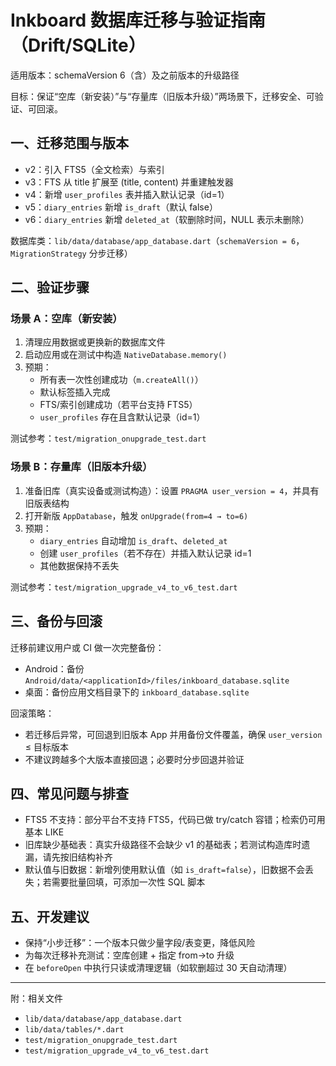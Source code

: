 # Inkboard 数据库迁移与验证指南（Drift/SQLite）

适用版本：schemaVersion 6（含）及之前版本的升级路径

目标：保证“空库（新安装）”与“存量库（旧版本升级）”两场景下，迁移安全、可验证、可回滚。

## 一、迁移范围与版本
- v2：引入 FTS5（全文检索）与索引
- v3：FTS 从 title 扩展至 (title, content) 并重建触发器
- v4：新增 `user_profiles` 表并插入默认记录（id=1）
- v5：`diary_entries` 新增 `is_draft`（默认 false）
- v6：`diary_entries` 新增 `deleted_at`（软删除时间，NULL 表示未删除）

数据库类：`lib/data/database/app_database.dart`（`schemaVersion = 6`，`MigrationStrategy` 分步迁移）

## 二、验证步骤

### 场景 A：空库（新安装）
1. 清理应用数据或更换新的数据库文件
2. 启动应用或在测试中构造 `NativeDatabase.memory()`
3. 预期：
   - 所有表一次性创建成功（`m.createAll()`）
   - 默认标签插入完成
   - FTS/索引创建成功（若平台支持 FTS5）
   - `user_profiles` 存在且含默认记录（id=1）

测试参考：`test/migration_onupgrade_test.dart`

### 场景 B：存量库（旧版本升级）
1. 准备旧库（真实设备或测试构造）：设置 `PRAGMA user_version = 4`，并具有旧版表结构
2. 打开新版 `AppDatabase`，触发 `onUpgrade(from=4 → to=6)`
3. 预期：
   - `diary_entries` 自动增加 `is_draft`、`deleted_at`
   - 创建 `user_profiles`（若不存在）并插入默认记录 id=1
   - 其他数据保持不丢失

测试参考：`test/migration_upgrade_v4_to_v6_test.dart`

## 三、备份与回滚

迁移前建议用户或 CI 做一次完整备份：
- Android：备份 `Android/data/<applicationId>/files/inkboard_database.sqlite`
- 桌面：备份应用文档目录下的 `inkboard_database.sqlite`

回滚策略：
- 若迁移后异常，可回退到旧版本 App 并用备份文件覆盖，确保 `user_version` ≤ 目标版本
- 不建议跨越多个大版本直接回退；必要时分步回退并验证

## 四、常见问题与排查
- FTS5 不支持：部分平台不支持 FTS5，代码已做 try/catch 容错；检索仍可用基本 LIKE
- 旧库缺少基础表：真实升级路径不会缺少 v1 的基础表；若测试构造库时遗漏，请先按旧结构补齐
- 默认值与旧数据：新增列使用默认值（如 `is_draft=false`），旧数据不会丢失；若需要批量回填，可添加一次性 SQL 脚本

## 五、开发建议
- 保持“小步迁移”：一个版本只做少量字段/表变更，降低风险
- 为每次迁移补充测试：空库创建 + 指定 from→to 升级
- 在 `beforeOpen` 中执行只读或清理逻辑（如软删超过 30 天自动清理）

---

附：相关文件
- `lib/data/database/app_database.dart`
- `lib/data/tables/*.dart`
- `test/migration_onupgrade_test.dart`
- `test/migration_upgrade_v4_to_v6_test.dart`

